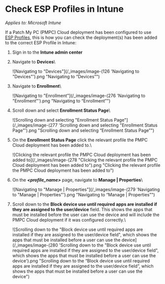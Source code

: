 # Check ESP Profiles in Intune

_Applies to: Microsoft Intune_

If a Patch My PC (PMPC) Cloud deployment has been configured to use [ESP Profiles](../../cloud-deployments/deploying-an-app-using-cloud/cloud-configurations-deployment-tab/esp-profiles-deployments.md), this is how you can check the deployment(s) has been added to the correct ESP Profile in Intune:

1. Sign in to the **Intune admin center**
2.  Navigate to **Devices**\


    ![Navigating to "Devices"](/_images/image-(126 'Navigating to "Devices"').png "Navigating to “Devices”")
3.  Navigate to **Enrollment**\


    ![Navigating to "Enrollment"](/_images/image-(276 'Navigating to "Enrollment"').png "Navigating to “Enrollment”")


4.  Scroll down and select **Enrollment Status Page**\


    ![Scrolling down and selecting "Enrollment Status Page"](/_images/image-(277 'Scrolling down and selecting "Enrollment Status Page"').png "Scrolling down and selecting “Enrollment Status Page”")


5.  On the **Enrollment Status Page** click the relevant profile the PMPC Cloud deployment has been added to.\


    ![Clicking the relevant profile the PMPC Cloud deployment has been added to](/_images/image-(278 "Clicking the relevant profile the PMPC Cloud deployment has been added to").png "Clicking the relevant profile the PMPC Cloud deployment has been added to")


6.  On the _**\<profile\_name>**_ page, navigate to **Manage | Properties**\


    ![Navigating to "Manage | Properties"](/_images/image-(279 'Navigating to "Manage | Properties"').png "Navigating to “Manage | Properties”")


7.  Scroll down to the **Block device use until required apps are installed if they are assigned to the user/device** field. This shows the apps that must be installed before the user can use the device and will include the PMPC Cloud deployment if it was configured correctly.\


    ![Scrolling down to the "Block device use until required apps are installed if they are assigned to the user/device field", which shows the apps that must be installed before a user can use the device](/_images/image-(280 'Scrolling down to the "Block device use until required apps are installed if they are assigned to the user/device field", which shows the apps that must be installed before a user can use the device').png "Scrolling down to the “Block device use until required apps are installed if they are assigned to the user/device field”, which shows the apps that must be installed before a user can use the device")